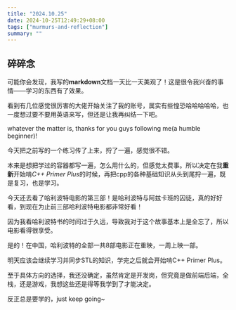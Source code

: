 ```yaml
---
title: "2024.10.25"
date: 2024-10-25T12:49:29+08:00
tags: ["murmurs-and-reflection"]
summary: ""
---
```

## 碎碎念
可能你会发现，我写的**markdown**文档一天比一天美观了！这是很令我兴奋的事情——学习的东西有了效果。

看到有几位感觉很厉害的大佬开始关注了我的账号，属实有些惶恐哈哈哈哈哈，也一度想过要不要用英语来写，但还是让我再纠结一下吧。

whatever the matter is, thanks for you guys following me(a humble beginner)!

今天把之前写的一个练习传了上来，捋了一遍，感觉很不错。

本来是想把学过的容器都写一遍，怎么用什么的，但感觉太费事。所以决定在我**重新**开始啃*C++ Primer Plus*的时候，再把cpp的各种基础知识从头到尾捋一遍，既是复习，也是学习。

今天还去看了哈利波特电影的第三部！是哈利波特与阿兹卡班的囚徒，真的好好看，到现在为止前三部哈利波特电影都非常好看！

因为我看哈利波特书的时间过于久远，导致我对于这个故事基本上是全忘了，所以电影看得很享受。

是的！在中国，哈利波特的全部一共8部电影正在重映，一周上映一部。

明天应该会继续学习并同步STL的知识，学完之后就会开始啃C++ Primer Plus。

至于具体方向的选择，我还没确定，虽然肯定是开发岗，但究竟是做前端后端，全栈，还是游戏，我想这些还是得等我学到了才能决定。

反正总是要学的，just keep going~
